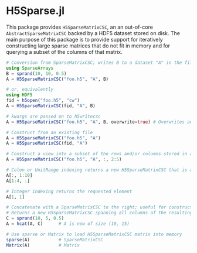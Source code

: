 # H5Sparse.jl

This package provides `H5SparseMatrixCSC`, an an out-of-core `AbstractSparseMatrixCSC` backed by a HDF5 dataset stored on disk. The main purpose of this package is to provide support for iteratively constructing large sparse matrices that do not fit in memory and for querying a subset of the columns of that matrix.

```julia
# Conversion from SparseMatrixCSC; writes B to a dataset "A" in the file "foo.h5"
using SparseArrays
B = sprand(10, 10, 0.5)
A = H5SparseMatrixCSC("foo.h5", "A", B)

# or, equivalently
using HDF5
fid = h5open("foo.h5", "cw")
A = H5SparseMatrixCSC(fid, "A", B)

# kwargs are passed on to h5writecsc
A = H5SparseMatrixCSC("foo.h5", "A", B, overwrite=true) # Overwrites any existing dataset with name A

# Construct from an existing file
A = H5SparseMatrixCSC("foo.h5", "A")
A = H5SparseMatrixCSC(fid, "A")

# Construct a view into a subset of the rows and/or columns stored in a file
A = H5SparseMatrixCSC("foo.h5", "A", :, 2:5)

# Colon or UnitRange indexing returns a new H5SparseMatrixCSC that is a view into the specified subset of rows and/or columns
A[:, 1:10]
A[1:4, :]

# Integer indexing returns the requested element
A[1, 1]

# Concatenate with a SparseMatrixCSC to the right; useful for constructing large matrices in an iterative fashion
# Returns a new H5SparseMatrixCSC spanning all columns of the resulting matrix
C = sprand(10, 5, 0.5)
A = hcat(A, C)      # A is now of size (10, 15)

# Use sparse or Matrix to load H5SparseMatrixCSC matrix into memory
sparse(A)           # SparseMatrixCSC
Matrix(A)           # Matrix
```